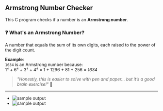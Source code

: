 
## Armstrong Number Checker  

This C program checks if a number is an **Armstrong number**.  

### ❓ What's an Armstrong Number?  
A number that equals the sum of its own digits, each raised to the power of the digit count.  

**Example**:  
`1634` is an Armstrong number because:  
1⁴ + 6⁴ + 3⁴ + 4⁴ = 1 + 1296 + 81 + 256 = _1634_
> *"Honestly, this is easier to solve with pen and paper... but it’s a good brain exercise!"* :rocket:  
---
- ![sample output](https://github.com/zoreladrean/C-language-codes/blob/main/armstrong_number/sampleOutput1.PNG)
- ![sample output](https://github.com/zoreladrean/C-language-codes/blob/main/armstrong_number/sampleOutput2.PNG)
